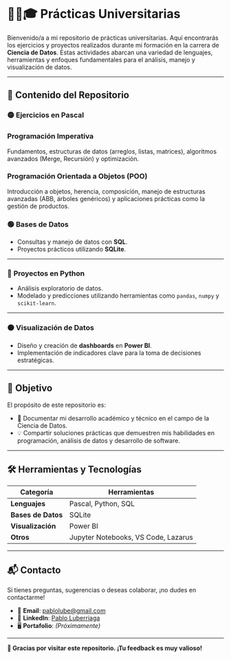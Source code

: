 # 👨‍💻🎓 **Prácticas Universitarias**

Bienvenido/a a mi repositorio de prácticas universitarias. Aquí encontrarás los ejercicios y proyectos realizados durante mi formación en la carrera de **Ciencia de Datos**. Estas actividades abarcan una variedad de lenguajes, herramientas y enfoques fundamentales para el análisis, manejo y visualización de datos.  

---

## 📂 **Contenido del Repositorio**

### 🟡 **Ejercicios en Pascal**

### Programación Imperativa
Fundamentos, estructuras de datos (arreglos, listas, matrices), algoritmos avanzados (Merge, Recursión) y optimización.

### Programación Orientada a Objetos (POO)
Introducción a objetos, herencia, composición, manejo de estructuras avanzadas (ABB, árboles genéricos) y aplicaciones prácticas como la gestión de productos.

### 🟢 **Bases de Datos**
- Consultas y manejo de datos con **SQL**.  
- Proyectos prácticos utilizando **SQLite**.  

---

### 🔵 **Proyectos en Python**
- Análisis exploratorio de datos.  
- Modelado y predicciones utilizando herramientas como `pandas`, `numpy` y `scikit-learn`.  

---

### 🟠 **Visualización de Datos**
- Diseño y creación de **dashboards** en **Power BI**.  
- Implementación de indicadores clave para la toma de decisiones estratégicas.  

---

## 🎯 **Objetivo**

El propósito de este repositorio es:  
- 📘 Documentar mi desarrollo académico y técnico en el campo de la Ciencia de Datos.  
- 💡 Compartir soluciones prácticas que demuestren mis habilidades en programación, análisis de datos y desarrollo de software.  

---

## 🛠️ **Herramientas y Tecnologías**

| **Categoría**        | **Herramientas**                                                                 |
|----------------------|---------------------------------------------------------------------------------|
| **Lenguajes**        | Pascal, Python, SQL                                                            |
| **Bases de Datos**   | SQLite                                                                         |
| **Visualización**    | Power BI                                                                       |
| **Otros**            | Jupyter Notebooks, VS Code, Lazarus                                            |

---

## 📬 **Contacto**

Si tienes preguntas, sugerencias o deseas colaborar, ¡no dudes en contactarme!  

- 📧 **Email**: [pablolube@gmail.com](mailto:pablolube@gmail.com)  
- 💼 **LinkedIn**: [Pablo Luberriaga](https://www.linkedin.com/in/pabloluberriaga)  
- 🖥️ **Portafolio**: *(Próximamente)*  

---

**🌟 Gracias por visitar este repositorio. ¡Tu feedback es muy valioso!**  

